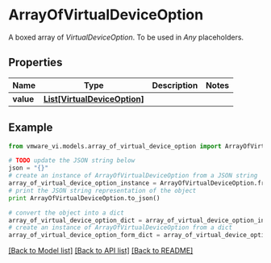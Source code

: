 # ArrayOfVirtualDeviceOption

A boxed array of *VirtualDeviceOption*. To be used in *Any* placeholders. 

## Properties
Name | Type | Description | Notes
------------ | ------------- | ------------- | -------------
**value** | [**List[VirtualDeviceOption]**](VirtualDeviceOption.md) |  | 

## Example

```python
from vmware_vi.models.array_of_virtual_device_option import ArrayOfVirtualDeviceOption

# TODO update the JSON string below
json = "{}"
# create an instance of ArrayOfVirtualDeviceOption from a JSON string
array_of_virtual_device_option_instance = ArrayOfVirtualDeviceOption.from_json(json)
# print the JSON string representation of the object
print ArrayOfVirtualDeviceOption.to_json()

# convert the object into a dict
array_of_virtual_device_option_dict = array_of_virtual_device_option_instance.to_dict()
# create an instance of ArrayOfVirtualDeviceOption from a dict
array_of_virtual_device_option_form_dict = array_of_virtual_device_option.from_dict(array_of_virtual_device_option_dict)
```
[[Back to Model list]](../README.md#documentation-for-models) [[Back to API list]](../README.md#documentation-for-api-endpoints) [[Back to README]](../README.md)


